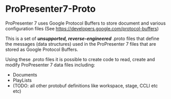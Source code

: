 # ProPresenter7-Proto

ProPresenter 7 uses Google Protocol Buffers to store document and various configuration files (See https://developers.google.com/protocol-buffers)

This is a set of ***unsupported, reverse-engineered*** .proto files that define the messages (data structures) used in the ProPresenter 7 files that are stored as Google Protocol Buffers.


Using these .proto files it is possible to create code to read, create and modify ProPresenter 7 data files including:
  * Documents
  * PlayLists
  * (TODO: all other protobuf definitions like workspace, stage, CCLI etc etc)
